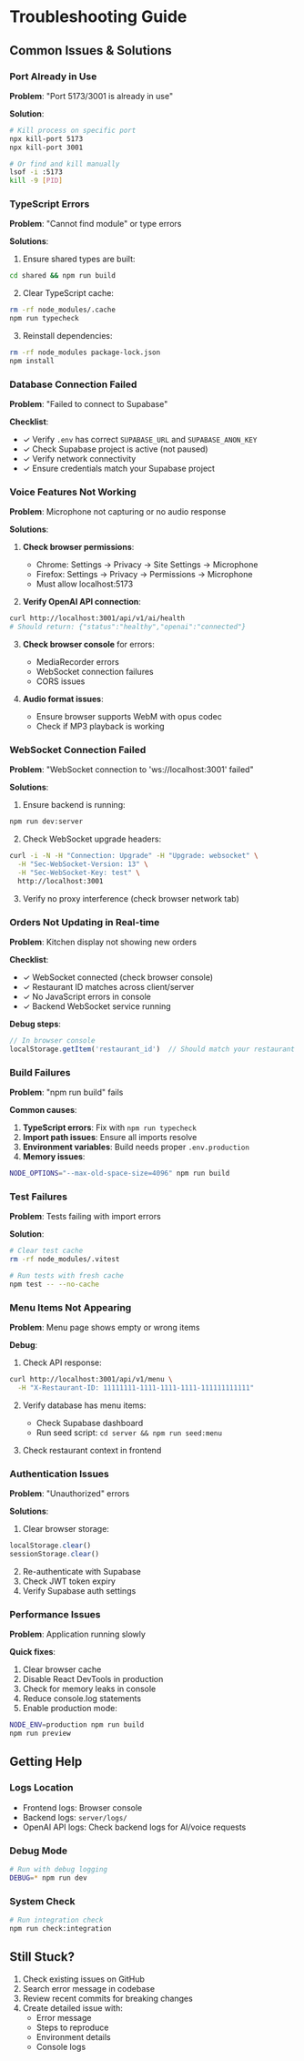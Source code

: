 # Troubleshooting Guide

## Common Issues & Solutions

### Port Already in Use

**Problem**: "Port 5173/3001 is already in use"

**Solution**:
```bash
# Kill process on specific port
npx kill-port 5173
npx kill-port 3001

# Or find and kill manually
lsof -i :5173
kill -9 [PID]
```

### TypeScript Errors

**Problem**: "Cannot find module" or type errors

**Solutions**:
1. Ensure shared types are built:
```bash
cd shared && npm run build
```

2. Clear TypeScript cache:
```bash
rm -rf node_modules/.cache
npm run typecheck
```

3. Reinstall dependencies:
```bash
rm -rf node_modules package-lock.json
npm install
```

### Database Connection Failed

**Problem**: "Failed to connect to Supabase"

**Checklist**:
- ✓ Verify `.env` has correct `SUPABASE_URL` and `SUPABASE_ANON_KEY`
- ✓ Check Supabase project is active (not paused)
- ✓ Verify network connectivity
- ✓ Ensure credentials match your Supabase project

### Voice Features Not Working

**Problem**: Microphone not capturing or no audio response

**Solutions**:

1. **Check browser permissions**:
   - Chrome: Settings → Privacy → Site Settings → Microphone
   - Firefox: Settings → Privacy → Permissions → Microphone
   - Must allow localhost:5173

2. **Verify OpenAI API connection**:
```bash
curl http://localhost:3001/api/v1/ai/health
# Should return: {"status":"healthy","openai":"connected"}
```

3. **Check browser console** for errors:
   - MediaRecorder errors
   - WebSocket connection failures
   - CORS issues

4. **Audio format issues**:
   - Ensure browser supports WebM with opus codec
   - Check if MP3 playback is working

### WebSocket Connection Failed

**Problem**: "WebSocket connection to 'ws://localhost:3001' failed"

**Solutions**:
1. Ensure backend is running:
```bash
npm run dev:server
```

2. Check WebSocket upgrade headers:
```bash
curl -i -N -H "Connection: Upgrade" -H "Upgrade: websocket" \
  -H "Sec-WebSocket-Version: 13" \
  -H "Sec-WebSocket-Key: test" \
  http://localhost:3001
```

3. Verify no proxy interference (check browser network tab)

### Orders Not Updating in Real-time

**Problem**: Kitchen display not showing new orders

**Checklist**:
- ✓ WebSocket connected (check browser console)
- ✓ Restaurant ID matches across client/server
- ✓ No JavaScript errors in console
- ✓ Backend WebSocket service running

**Debug steps**:
```javascript
// In browser console
localStorage.getItem('restaurant_id')  // Should match your restaurant
```

### Build Failures

**Problem**: "npm run build" fails

**Common causes**:

1. **TypeScript errors**: Fix with `npm run typecheck`
2. **Import path issues**: Ensure all imports resolve
3. **Environment variables**: Build needs proper `.env.production`
4. **Memory issues**: 
```bash
NODE_OPTIONS="--max-old-space-size=4096" npm run build
```

### Test Failures

**Problem**: Tests failing with import errors

**Solution**:
```bash
# Clear test cache
rm -rf node_modules/.vitest

# Run tests with fresh cache
npm test -- --no-cache
```

### Menu Items Not Appearing

**Problem**: Menu page shows empty or wrong items

**Debug**:
1. Check API response:
```bash
curl http://localhost:3001/api/v1/menu \
  -H "X-Restaurant-ID: 11111111-1111-1111-1111-111111111111"
```

2. Verify database has menu items:
   - Check Supabase dashboard
   - Run seed script: `cd server && npm run seed:menu`

3. Check restaurant context in frontend

### Authentication Issues

**Problem**: "Unauthorized" errors

**Solutions**:
1. Clear browser storage:
```javascript
localStorage.clear()
sessionStorage.clear()
```

2. Re-authenticate with Supabase
3. Check JWT token expiry
4. Verify Supabase auth settings

### Performance Issues

**Problem**: Application running slowly

**Quick fixes**:
1. Clear browser cache
2. Disable React DevTools in production
3. Check for memory leaks in console
4. Reduce console.log statements
5. Enable production mode:
```bash
NODE_ENV=production npm run build
npm run preview
```

## Getting Help

### Logs Location
- Frontend logs: Browser console
- Backend logs: `server/logs/`
- OpenAI API logs: Check backend logs for AI/voice requests

### Debug Mode
```bash
# Run with debug logging
DEBUG=* npm run dev
```

### System Check
```bash
# Run integration check
npm run check:integration
```

## Still Stuck?

1. Check existing issues on GitHub
2. Search error message in codebase
3. Review recent commits for breaking changes
4. Create detailed issue with:
   - Error message
   - Steps to reproduce
   - Environment details
   - Console logs